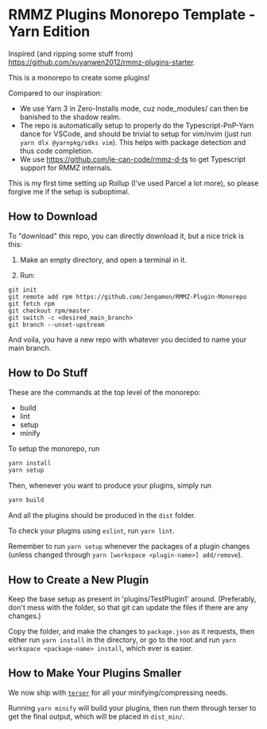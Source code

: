 # RMMZ Plugins Monorepo Template - Yarn Edition

Inspired (and ripping some stuff from) https://github.com/xuyanwen2012/rmmz-plugins-starter.

This is a monorepo to create some plugins!

Compared to our inspiration:
- We use Yarn 3 in Zero-Installs mode, cuz node_modules/ can then be banished to the shadow realm.
- The repo is automatically setup to properly do the Typescript-PnP-Yarn dance for VSCode, and should be trivial to setup for vim/nvim (just run `yarn dlx @yarnpkg/sdks vim`).
This helps with package detection and thus code completion.
- We use https://github.com/je-can-code/rmmz-d-ts to get Typescript support for RMMZ internals. 

This is my first time setting up Rollup (I've used Parcel a lot more), so please forgive me if the setup is suboptimal.

## How to Download

To "download" this repo, you can directly download it, but a nice trick is this:

1. Make an empty directory, and open a terminal in it.

2. Run:
```
git init
git remote add rpm https://github.com/Jengamon/RMMZ-Plugin-Monorepo
git fetch rpm
git checkout rpm/master
git switch -c <desired_main_branch>
git branch --unset-upstream
```

And voila, you have a new repo with whatever you decided to name your main branch.

## How to Do Stuff

These are the commands at the top level of the monorepo:
- build
- lint
- setup
- minify

To setup the monorepo, run 

```sh
yarn install
yarn setup
```

Then, whenever you want to produce your plugins, simply run

```sh
yarn build
```

And all the plugins should be produced in the `dist` folder.

To check your plugins using `eslint`, run `yarn lint`.

Remember to run `yarn setup` whenever the packages of a plugin changes (unless changed through `yarn [workspace <plugin-name>] add/remove`).

## How to Create a New Plugin

Keep the base setup as present in 'plugins/TestPlugin1' around. (Preferably, don't mess with the folder, so that git can update the files if
there are any changes.)

Copy the folder, and make the changes to `package.json` as it requests, then either run `yarn install` in the directory, or go to the root and
run `yarn workspace <package-name> install`, which ever is easier.

## How to Make Your Plugins Smaller

We now ship with [`terser`](https://github.com/terser/terser) for all your minifying/compressing needs.

Running `yarn minify` will build your plugins, then run them through terser to get the final output, which will be placed in `dist_min/`.

